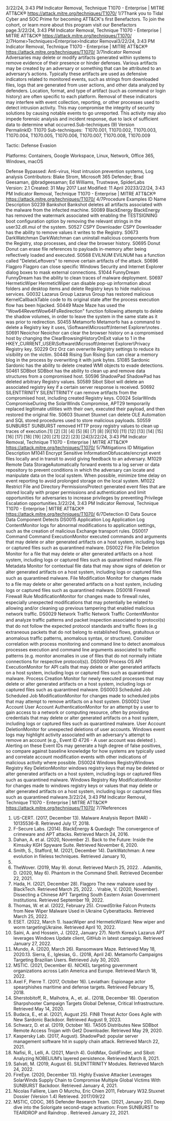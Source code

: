 3/22/24, 3:43 PM Indicator Removal, Technique T1070 - Enterprise | MITRE ATT&CK®
https://attack.mitre.org/techniques/T1070/ 1/7Thank you to Tidal Cyber and SOC Prime for becoming ATT&CK's ﬁrst Benefactors. To join the cohort, or learn more about this program visit our
Benefactors page.3/22/24, 3:43 PM Indicator Removal, Technique T1070 - Enterprise | MITRE ATT&CK®
https://attack.mitre.org/techniques/T1070/ 2/7Home>Techniques>Enterprise>Indicator Removal3/22/24, 3:43 PM Indicator Removal, Technique T1070 - Enterprise | MITRE ATT&CK®
https://attack.mitre.org/techniques/T1070/ 3/7Indicator Removal
Adversaries may delete or modify artifacts generated within systems to remove evidence of their presence or hinder defenses. Various
artifacts may be created by an adversary or something that can be attributed to an adversary’s actions. Typically these artifacts are used as
defensive indicators related to monitored events, such as strings from downloaded ﬁles, logs that are generated from user actions, and other
data analyzed by defenders. Location, format, and type of artifact (such as command or login history) are often speciﬁc to each platform.
Removal of these indicators may interfere with event collection, reporting, or other processes used to detect intrusion activity. This may
compromise the integrity of security solutions by causing notable events to go unreported. This activity may also impede forensic analysis
and incident response, due to lack of suﬃcient data to determine what occurred.Sub-techniques (9)
Version PermalinkID: T1070
Sub-techniques:  T1070.001, T1070.002, T1070.003, T1070.004, T1070.005, T1070.006, T1070.007, T1070.008, T1070.009

Tactic: Defense Evasion

Platforms: Containers, Google Workspace, Linux, Network, Oﬃce 365, Windows, macOS

Defense Bypassed: Anti-virus, Host intrusion prevention systems, Log analysis
Contributors: Blake Strom, Microsoft 365 Defender; Brad Geesaman, @bradgeesaman; Ed Williams, Trustwave, SpiderLabs
Version: 2.1
Created: 31 May 2017
Last Modiﬁed: 11 April 20233/22/24, 3:43 PM Indicator Removal, Technique T1070 - Enterprise | MITRE ATT&CK®
https://attack.mitre.org/techniques/T1070/ 4/7Procedure Examples
ID Name Description
S0239 Bankshot Bankshot deletes all artifacts associated with the malware from the infected machine.
S0089 BlackEnergy BlackEnergy has removed the watermark associated with enabling the TESTSIGNING boot conﬁguration
option by removing the relevant strings in the user32.dll.mui of the system.
S0527 CSPY Downloader CSPY Downloader has the ability to remove values it writes to the Registry.
S0673 DarkWatchman DarkWatchman can uninstall malicious components from the Registry, stop processes, and clear the
browser history.
S0695 Donut Donut can erase ﬁle references to payloads in-memory after being reﬂectively loaded and executed.
S0568 EVILNUM EVILNUM has a function called "DeleteLeftovers" to remove certain artifacts of the attack.
S0696 Flagpro Flagpro can close speciﬁc Windows Security and Internet Explorer dialog boxes to mask external
connections.
S1044 FunnyDream FunnyDream has the ability to clean traces of malware deployment.
S0697 HermeticWiper HermeticWiper can disable pop-up information about folders and desktop items and delete Registry
keys to hide malicious services.
G0032 Lazarus Group Lazarus Group has restored malicious KernelCallbackTable code to its original state after the process
execution ﬂow has been hijacked.
S0449 Maze Maze has used the "Wow64RevertWow64FsRedirection" function following attempts to delete the
shadow volumes, in order to leave the system in the same state as it was prior to redirection.
S0455 Metamorfo Metamorfo has a command to delete a Registry key it uses, \Software\Microsoft\Internet
Explorer\notes .
S0691 Neoichor Neoichor can clear the browser history on a compromised host by changing the
ClearBrowsingHistoryOnExit value to 1 in the HKEY\_CURRENT\_USER\Software\Microsoft\Internet
Explorer\Privacy Registry key.
S0229 Orz Orz can overwrite Registry settings to reduce its visibility on the victim.
S0448 Rising Sun Rising Sun can clear a memory blog in the process by overwriting it with junk bytes.
S1085 Sardonic Sardonic has the ability to delete created WMI objects to evade detections.
S0461 SDBbot SDBbot has the ability to clean up and remove data structures from a compromised host.
S0596 ShadowPad ShadowPad has deleted arbitrary Registry values.
S0589 Sibot Sibot will delete an associated registry key if a certain server response is received.
S0692 SILENTTRINITY SILENTTRINITY can remove artifacts from the compromised host, including created Registry keys.
C0024 SolarWinds
CompromiseDuring the SolarWinds Compromise, APT29 temporarily replaced legitimate utilities with their own,
executed their payload, and then restored the original ﬁle.
S0603 Stuxnet Stuxnet can delete OLE Automation and SQL stored procedures used to store malicious payloads.
S0559 SUNBURST SUNBURST removed HTTP proxy registry values to clean up traces of execution.[1]
[2]
[3]
[4]
[5]
[6]
[7]
[8]
[9][10]
[11]
[12]
[13]
[14]
[15]
[16]
[17]
[18]
[19]
[20]
[21]
[22]
[23]
[24]3/22/24, 3:43 PM Indicator Removal, Technique T1070 - Enterprise | MITRE ATT&CK®
https://attack.mitre.org/techniques/T1070/ 5/7Mitigations
ID Mitigation Description
M1041 Encrypt Sensitive
InformationObfuscate/encrypt event ﬁles locally and in transit to avoid giving feedback to an adversary.
M1029 Remote Data
StorageAutomatically forward events to a log server or data repository to prevent conditions in which the
adversary can locate and manipulate data on the local system. When possible, minimize time delay
on event reporting to avoid prolonged storage on the local system.
M1022 Restrict File and
Directory
PermissionsProtect generated event ﬁles that are stored locally with proper permissions and authentication and
limit opportunities for adversaries to increase privileges by preventing Privilege Escalation
opportunities.3/22/24, 3:43 PM Indicator Removal, Technique T1070 - Enterprise | MITRE ATT&CK®
https://attack.mitre.org/techniques/T1070/ 6/7Detection
ID Data Source Data Component Detects
DS0015 Application Log Application Log
ContentMonitor logs for abnormal modiﬁcations to application settings, such as the creation
of malicious Exchange transport rules.
DS0017 Command Command
ExecutionMonitor executed commands and arguments that may delete or alter generated
artifacts on a host system, including logs or captured ﬁles such as quarantined
malware.
DS0022 File File Deletion Monitor for a ﬁle that may delete or alter generated artifacts on a host system,
including logs or captured ﬁles such as quarantined malware.
File Metadata Monitor for contextual ﬁle data that may show signs of deletion or alter generated
artifacts on a host system, including logs or captured ﬁles such as quarantined
malware.
File Modiﬁcation Monitor for changes made to a ﬁle may delete or alter generated artifacts on a host
system, including logs or captured ﬁles such as quarantined malware.
DS0018 Firewall Firewall Rule
ModiﬁcationMonitor for changes made to ﬁrewall rules, especially unexpected modiﬁcations that
may potentially be related to allowing and/or cleaning up previous tampering that
enabled malicious network traﬃc.
DS0029 Network Traﬃc Network Traﬃc
ContentMonitor and analyze traﬃc patterns and packet inspection associated to protocol(s)
that do not follow the expected protocol standards and traﬃc ﬂows (e.g extraneous
packets that do not belong to established ﬂows, gratuitous or anomalous traﬃc
patterns, anomalous syntax, or structure). Consider correlation with process
monitoring and command line to detect anomalous processes execution and
command line arguments associated to traﬃc patterns (e.g. monitor anomalies in
use of ﬁles that do not normally initiate connections for respective protocol(s)).
DS0009 Process OS API
ExecutionMonitor for API calls that may delete or alter generated artifacts on a host system,
including logs or captured ﬁles such as quarantined malware.
Process Creation Monitor for newly executed processes that may delete or alter generated artifacts on
a host system, including logs or captured ﬁles such as quarantined malware.
DS0003 Scheduled Job Scheduled Job
ModiﬁcationMonitor for changes made to scheduled jobs that may attempt to remove artifacts
on a host system.
DS0002 User Account User Account
AuthenticationMonitor for an attempt by a user to gain access to a network or computing resource,
often by providing credentials that may delete or alter generated artifacts on a host
system, including logs or captured ﬁles such as quarantined malware.
User Account
DeletionMonitor for unexpected deletions of user accounts. Windows event logs may
highlight activity associated with an adversary's attempt to remove an account (e.g.,
Event ID 4726 - A user account was deleted ).
Alerting on these Event IDs may generate a high degree of false positives, so
compare against baseline knowledge for how systems are typically used and
correlate account modiﬁcation events with other indications of malicious activity
where possible.
DS0024 Windows RegistryWindows
Registry Key
DeletionMonitor windows registry keys that may be deleted or alter generated artifacts on a
host system, including logs or captured ﬁles such as quarantined malware.
Windows
Registry Key
ModiﬁcationMonitor for changes made to windows registry keys or values that may delete or alter
generated artifacts on a host system, including logs or captured ﬁles such as
quarantined malware.3/22/24, 3:43 PM Indicator Removal, Technique T1070 - Enterprise | MITRE ATT&CK®
https://attack.mitre.org/techniques/T1070/ 7/7References
1. US-CERT. (2017, December 13). Malware Analysis Report
(MAR) - 10135536-B. Retrieved July 17, 2018.
2. F-Secure Labs. (2014). BlackEnergy & Quedagh: The
convergence of crimeware and APT attacks. Retrieved March
24, 2016.
3. Dahan, A. et al. (2020, November 2). Back to the Future: Inside
the Kimsuky KGH Spyware Suite. Retrieved November 6, 2020.
4. Smith, S., Stafford, M. (2021, December 14). DarkWatchman:
A new evolution in ﬁleless techniques. Retrieved January 10,
2022.
5. TheWover. (2019, May 9). donut. Retrieved March 25, 2022.
. Adamitis, D. (2020, May 6). Phantom in the Command Shell.
Retrieved December 22, 2021.
7. Hada, H. (2021, December 28). Flagpro The new malware
used by BlackTech. Retrieved March 25, 2022.
. Vrabie, V. (2020, November). Dissecting a Chinese APT
Targeting South Eastern Asian Government Institutions.
Retrieved September 19, 2022.
9. Thomas, W. et al. (2022, February 25). CrowdStrike Falcon
Protects from New Wiper Malware Used in Ukraine
Cyberattacks. Retrieved March 25, 2022.
10. ESET. (2022, March 1). IsaacWiper and HermeticWizard: New
wiper and worm targetingUkraine. Retrieved April 10, 2022.
11. Saini, A. and Hossein, J. (2022, January 27). North Korea’s
Lazarus APT leverages Windows Update client, GitHub in
latest campaign. Retrieved January 27, 2022.
12. Mundo, A. (2020, March 26). Ransomware Maze. Retrieved
May 18, 2020.13. Sierra, E., Iglesias, G.. (2018, April 24). Metamorfo Campaigns
Targeting Brazilian Users. Retrieved July 30, 2020.
14. MSTIC. (2021, December 6). NICKEL targeting government
organizations across Latin America and Europe. Retrieved
March 18, 2022.
15. Axel F, Pierre T. (2017, October 16). Leviathan: Espionage actor
spearphishes maritime and defense targets. Retrieved
February 15, 2018.
1. Sherstobitoff, R., Malhotra, A., et. al.. (2018, December 18).
Operation Sharpshooter Campaign Targets Global Defense,
Critical Infrastructure. Retrieved May 14, 2020.
17. Budaca, E., et al. (2021, August 25). FIN8 Threat Actor Goes
Agile with New Sardonic Backdoor. Retrieved August 9, 2023.
1. Schwarz, D. et al. (2019, October 16). TA505 Distributes New
SDBbot Remote Access Trojan with Get2 Downloader.
Retrieved May 29, 2020.
19. Kaspersky Lab. (2017, August). ShadowPad: popular server
management software hit in supply chain attack. Retrieved
March 22, 2021.
20. Naﬁsi, R., Lelli, A. (2021, March 4). GoldMax, GoldFinder, and
Sibot: Analyzing NOBELIUM’s layered persistence. Retrieved
March 8, 2021.
21. Salvati, M. (2019, August 6). SILENTTRINITY Modules.
Retrieved March 24, 2022.
22. FireEye. (2020, December 13). Highly Evasive Attacker
Leverages SolarWinds Supply Chain to Compromise Multiple
Global Victims With SUNBURST Backdoor. Retrieved January
4, 2021.
23. Nicolas Falliere, Liam O Murchu, Eric Chien 2011, February
W32.Stuxnet Dossier (Version 1.4) Retrieved. 2017/09/22
24. MSTIC, CDOC, 365 Defender Research Team. (2021, January
20). Deep dive into the Solorigate second-stage activation:
From SUNBURST to TEARDROP and Raindrop . Retrieved
January 22, 2021.